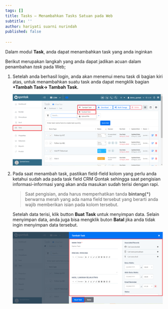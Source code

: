 ```yaml
---
tags: []
title: Tasks – Menambahkan Tasks Satuan pada Web
subtitle: ''
author: hariyati suarni nurindah
published: false

---
```

Dalam modul **Task**, anda dapat menambahkan task yang anda inginkan

Berikut merupakan langkah yang anda dapat jadikan acuan dalam penambahan _task_ pada Web;

1. Setelah anda berhasil login, anda akan menemui menu task di bagian kiri atas, untuk menambahkan suatu task anda dapat mengklik bagian **+Tambah Task-> Tambah Task.**

   ![](/uploads/menambahtaskweb1.PNG)
2. Pada saat menambah task, pastikan field-field kolom yang perlu anda ketahui sudah ada pada task field CRM Qontak sehingga saat pengisian informasi-informasi yang akan anda masukan sudah terisi dengan rapi. 

   > Saat pengisian, anda harus memperhatikan tanda **bintang(*)** berwarna merah  yang ada nama field tersebut yang berarti anda wajib memberikan isian pada kolom tersebut.

   Setelah data terisi, klik button **Buat Task** untuk menyimpan data. Selain menyimpan data, anda juga bisa mengklik buton **Batal** jika anda tidak ingin menyimpan data tersebut.

   ![](/uploads/menambahtaskweb2.PNG)